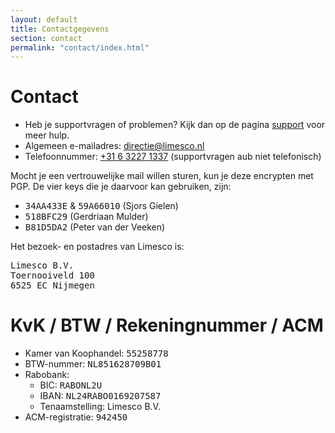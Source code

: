 ```yaml
---
layout: default
title: Contactgegevens
section: contact
permalink: "contact/index.html"
---
```

<div class="panel panel-primary">
  <div class="panel-heading">
    <h1>Contact</h1>
  </div>
  <div class="panel-body">
  <ul>
    <li>Heb je supportvragen of problemen? Kijk dan op de pagina <a
    href="/contact/support.html">support</a> voor meer hulp.</li>
    <li>Algemeen e-mailadres: <a href="mailto:directie@limesco.nl">directie@limesco.nl</a></li>
    <li>Telefoonnummer: <a href="tel:+31632271337">+31 6 3227 1337</a>
    (supportvragen aub niet telefonisch)</li>
  </ul>
  <p>Mocht je een vertrouwelijke mail willen sturen, kun je deze
  encrypten met PGP. De vier keys die je daarvoor kan gebruiken, zijn:</p>
  <ul>
    <li><tt>34AA433E</tt> &amp; <tt>59A66010</tt> (Sjors Gielen)</li>
    <li><tt>518BFC29</tt> (Gerdriaan Mulder)</li>
    <li><tt>B81D5DA2</tt> (Peter van der Veeken)</li>
  </ul>
  <p>Het bezoek- en postadres van Limesco is:</p>
  <pre>Limesco B.V.
Toernooiveld 100
6525 EC Nijmegen</pre>
  </div>
</div>

<div class="panel panel-primary">
  <div class="panel-heading">
    <h1>KvK / BTW / Rekeningnummer / ACM</h1>
  </div>
  <div class="panel-body">
  <ul>
    <li>Kamer van Koophandel: <tt>55258778</tt></li>
    <li>BTW-nummer: <tt>NL851628709B01</tt></li>
    <li>Rabobank:
    <ul>
      <li>BIC: <tt>RABONL2U</tt></li>
      <li>IBAN: <tt>NL24RABO0169207587</tt></li>
      <li>Tenaamstelling: Limesco B.V.</li>
    </ul></li>
    <li>ACM-registratie: <tt>942450</tt></li>
  </ul>
  </div>
</div>
